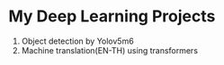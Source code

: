 # My Deep Learning Projects
1. Object detection by Yolov5m6
2. Machine translation(EN-TH) using transformers
